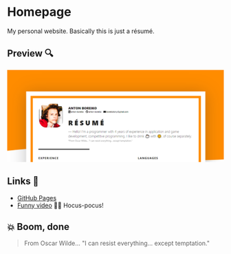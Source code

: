 # Homepage
My personal website. Basically this is just a résumé.

## Preview :mag:
![Image of the Site](https://github.com/professorik/homepage/blob/develop/assets/images/8hizJmluAV.png)

## Links :link:
- [GitHub Pages](https://professorik.github.io/homepage/)
- [Funny video](https://www.youtube.com/watch?v=G1IbRujko-A) :mage_man: Hocus-pocus! 

## :boom: Boom, done
> From Oscar Wilde... 
> "I can resist everything... except temptation."
